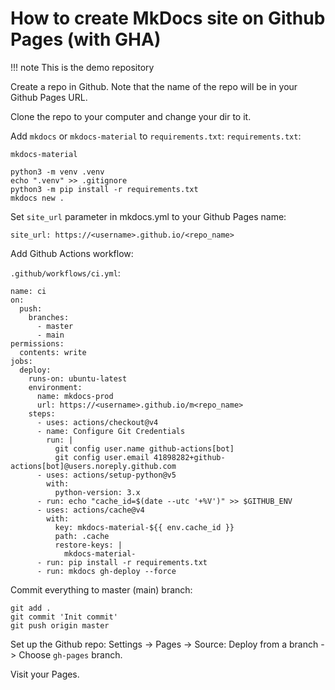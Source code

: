 # How to create MkDocs site on Github Pages (with GHA)

!!! note
    This is the demo repository

Create a repo in Github. Note that the name of the repo will be in your Github Pages URL.

Clone the repo to your computer and change your dir to it.

Add `mkdocs` or `mkdocs-material` to `requirements.txt`:
`requirements.txt`:
```
mkdocs-material
```


```
python3 -m venv .venv
echo ".venv" >> .gitignore
python3 -m pip install -r requirements.txt
mkdocs new .
```

Set `site_url` parameter in mkdocs.yml to your Github Pages name:
```
site_url: https://<username>.github.io/<repo_name>
```

Add Github Actions workflow:

`.github/workflows/ci.yml`:
```
name: ci 
on:
  push:
    branches:
      - master 
      - main
permissions:
  contents: write
jobs:
  deploy:
    runs-on: ubuntu-latest
    environment: 
      name: mkdocs-prod
      url: https://<username>.github.io/m<repo_name>
    steps:
      - uses: actions/checkout@v4
      - name: Configure Git Credentials
        run: |
          git config user.name github-actions[bot]
          git config user.email 41898282+github-actions[bot]@users.noreply.github.com
      - uses: actions/setup-python@v5
        with:
          python-version: 3.x
      - run: echo "cache_id=$(date --utc '+%V')" >> $GITHUB_ENV 
      - uses: actions/cache@v4
        with:
          key: mkdocs-material-${{ env.cache_id }}
          path: .cache
          restore-keys: |
            mkdocs-material-
      - run: pip install -r requirements.txt
      - run: mkdocs gh-deploy --force
```

Commit everything to master (main) branch:
```
git add .
git commit 'Init commit'
git push origin master
```

Set up the Github repo:
Settings -> Pages -> Source: Deploy from a branch -> Choose `gh-pages` branch.

Visit your Pages.